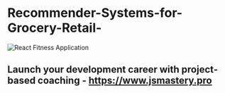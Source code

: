 # Recommender-Systems-for-Grocery-Retail-
![React Fitness Application](https://i.ibb.co/Yt9spGc/image.png)

## Launch your development career with project-based coaching - https://www.jsmastery.pro
